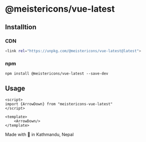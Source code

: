 # @meistericons/vue-latest

## Installtion

### CDN

```bash
<link rel="https://unpkg.com/@meistericons/vue-latest@latest">
```

### npm

```npm
npm install @meistericons/vue-latest --save-dev
```

## Usage

```vue
<script>
import {ArrowDown} from "meistericons-vue-latest"
</script>

<template>
    <ArrowDown/>
</template>
```

Made with 💝 in Kathmandu, Nepal
